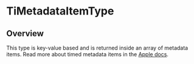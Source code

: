 # TiMetadataItemType

<ProxySummary/>

## Overview

This type is key-value based and is returned inside an array of metadata items.
Read more about timed metadata items in the [Apple docs](https://developer.apple.com/documentation/avfoundation/avmetadataitem?language=objc).

<ApiDocs/>
